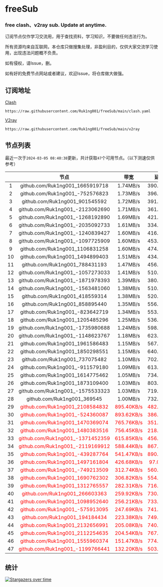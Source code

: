 # freeSub
### free clash、v2ray sub. Update at anytime.

订阅节点仅作学习交流用，用于查找资料，学习知识，不要做任何违法行为。

所有资源均来自互联网，本仓库只做搜集处理，非盈利目的，仅供大家交流学习使用，出现违法问题概不负责。

如有侵权，请Issue，删。

如有好的免费节点网站或者建议，欢迎Issue，将仓库做大做强。

## 订阅地址
[Clash](https://raw.githubusercontent.com/Ruk1ng001/freeSub/main/clash.yaml)
```
https://raw.githubusercontent.com/Ruk1ng001/freeSub/main/clash.yaml
```
[V2ray](https://raw.githubusercontent.com/Ruk1ng001/freeSub/main/v2ray)
```
https://raw.githubusercontent.com/Ruk1ng001/freeSub/main/v2ray
```

## 节点列表

最近一次于`2024-03-05 08:40:38`更新，共计获取`47`个可用节点。（以下测速仅供参考）

|  | 节点 | 带宽 | 延迟 |
|:-:|:--:|:--:|:--:|
 | 1 | github.com/Ruk1ng001_1665919718 | 1.74MB/s | 390.00ms |
 | 2 | github.com/Ruk1ng001_-752576823 | 1.73MB/s | 396.00ms |
 | 3 | github.com/Ruk1ng001_901545592 | 1.72MB/s | 391.00ms |
 | 4 | github.com/Ruk1ng001_-2123062690 | 1.71MB/s | 361.00ms |
 | 5 | github.com/Ruk1ng001_-1268192890 | 1.69MB/s | 421.00ms |
 | 6 | github.com/Ruk1ng001_-2035092733 | 1.61MB/s | 334.00ms |
 | 7 | github.com/Ruk1ng001_-1240839427 | 1.60MB/s | 416.00ms |
 | 8 | github.com/Ruk1ng001_-1097725909 | 1.60MB/s | 453.00ms |
 | 9 | github.com/Ruk1ng001_1106831258 | 1.60MB/s | 474.00ms |
 | 10 | github.com/Ruk1ng001_1494899403 | 1.51MB/s | 434.00ms |
 | 11 | github.com/Ruk1ng001_788431193 | 1.47MB/s | 456.00ms |
 | 12 | github.com/Ruk1ng001_-1057273033 | 1.41MB/s | 510.00ms |
 | 13 | github.com/Ruk1ng001_-1871978393 | 1.39MB/s | 380.00ms |
 | 14 | github.com/Ruk1ng001_-1563481060 | 1.38MB/s | 510.00ms |
 | 15 | github.com/Ruk1ng001_418559314 | 1.38MB/s | 520.00ms |
 | 16 | github.com/Ruk1ng001_858895440 | 1.35MB/s | 556.00ms |
 | 17 | github.com/Ruk1ng001_-823642719 | 1.34MB/s | 553.00ms |
 | 18 | github.com/Ruk1ng001_1205485296 | 1.25MB/s | 536.00ms |
 | 19 | github.com/Ruk1ng001_-1735980688 | 1.24MB/s | 598.00ms |
 | 20 | github.com/Ruk1ng001_-1148623767 | 1.18MB/s | 623.00ms |
 | 21 | github.com/Ruk1ng001_1961586483 | 1.15MB/s | 567.00ms |
 | 22 | github.com/Ruk1ng001_1850298551 | 1.15MB/s | 640.00ms |
 | 23 | github.com/Ruk1ng001_737075482 | 1.10MB/s | 702.00ms |
 | 24 | github.com/Ruk1ng001_-911579180 | 1.09MB/s | 613.00ms |
 | 25 | github.com/Ruk1ng001_1614775462 | 1.05MB/s | 734.00ms |
 | 26 | github.com/Ruk1ng001_1873109400 | 1.03MB/s | 803.00ms |
 | 27 | github.com/Ruk1ng001_-1575533323 | 1.03MB/s | 719.00ms |
 | 28 | github.com/Ruk1ng001_369545 | 1.00MB/s | 732.00ms |
 | 29 | <font color=red>github.com/Ruk1ng001_2108584832</font> | <font color=red>895.40KB/s</font> | <font color=red>482.00ms</font> |
 | 30 | <font color=red>github.com/Ruk1ng001_-524360087</font> | <font color=red>893.62KB/s</font> | <font color=red>386.00ms</font> |
 | 31 | <font color=red>github.com/Ruk1ng001_1470369074</font> | <font color=red>765.76KB/s</font> | <font color=red>351.00ms</font> |
 | 32 | <font color=red>github.com/Ruk1ng001_1480383516</font> | <font color=red>756.45KB/s</font> | <font color=red>218.00ms</font> |
 | 33 | <font color=red>github.com/Ruk1ng001_-1371452359</font> | <font color=red>615.85KB/s</font> | <font color=red>456.00ms</font> |
 | 34 | <font color=red>github.com/Ruk1ng001_-2119169912</font> | <font color=red>588.44KB/s</font> | <font color=red>867.00ms</font> |
 | 35 | <font color=red>github.com/Ruk1ng001_-439287764</font> | <font color=red>541.47KB/s</font> | <font color=red>890.00ms</font> |
 | 36 | <font color=red>github.com/Ruk1ng001_1497161804</font> | <font color=red>426.68KB/s</font> | <font color=red>97.00ms</font> |
 | 37 | <font color=red>github.com/Ruk1ng001_-749213509</font> | <font color=red>312.74KB/s</font> | <font color=red>560.00ms</font> |
 | 38 | <font color=red>github.com/Ruk1ng001_1690762302</font> | <font color=red>306.82KB/s</font> | <font color=red>554.00ms</font> |
 | 39 | <font color=red>github.com/Ruk1ng001_1312765557</font> | <font color=red>282.31KB/s</font> | <font color=red>716.00ms</font> |
 | 40 | <font color=red>github.com/Ruk1ng001_266603363</font> | <font color=red>259.92KB/s</font> | <font color=red>730.00ms</font> |
 | 41 | <font color=red>github.com/Ruk1ng001_1098952640</font> | <font color=red>256.21KB/s</font> | <font color=red>733.00ms</font> |
 | 42 | <font color=red>github.com/Ruk1ng001_-575913095</font> | <font color=red>247.69KB/s</font> | <font color=red>741.00ms</font> |
 | 43 | <font color=red>github.com/Ruk1ng001_194184434</font> | <font color=red>223.38KB/s</font> | <font color=red>749.00ms</font> |
 | 44 | <font color=red>github.com/Ruk1ng001_2132656991</font> | <font color=red>205.08KB/s</font> | <font color=red>740.00ms</font> |
 | 45 | <font color=red>github.com/Ruk1ng001_2112254635</font> | <font color=red>204.54KB/s</font> | <font color=red>767.00ms</font> |
 | 46 | <font color=red>github.com/Ruk1ng001_1555960374</font> | <font color=red>151.47KB/s</font> | <font color=red>774.00ms</font> |
 | 47 | <font color=red>github.com/Ruk1ng001_-1199766441</font> | <font color=red>132.20KB/s</font> | <font color=red>503.00ms</font> |


## 统计

[![Stargazers over time](https://starchart.cc/Ruk1ng001/freeSub.svg)](https://starchart.cc/Ruk1ng001/freeSub)